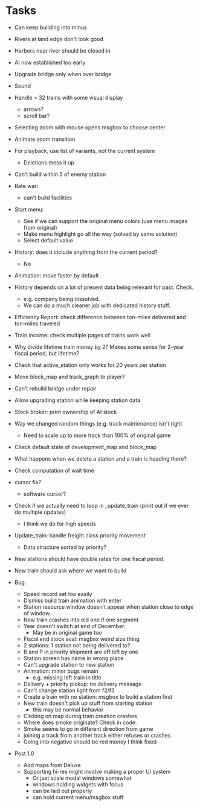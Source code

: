 # Tasks
- Can keep building into minus
- Rivers at land edge don't look good
- Harbors near river should be closed in
- AI now established too early
- Upgrade bridge only when over bridge
- Sound
- Handle > 32 trains with some visual display
  - arrows?
  - scroll bar?
- Selecting zoom with mouse opens msgbox to choose center
- Animate zoom transition
- For playback, use list of variants, not the current system
  - Deletions mess it up
- Can't build within 5 of enemy station
- Rate war:
  - can't build facilities
- Start menu:
  - See if we can support the original menu colors (use menu images from original)
  - Make menu highlight go all the way (solved by same solution)
  - Select default value
- History: does it include anything from the current period?
  - No
- Animation: move faster by default
- History depends on a lot of present data being relevant for past. Check.
  - e.g. company being dissolved.
  - We can do a much cleaner job with dedicated history stuff.
- Efficiency Report: check difference between ton-miles delivered and ton-miles traveled
- Train income: check multiple pages of trains work well
- Why divide lifetime train money by 2? Makes some sense for 2-year fiscal period, but lifetime?
- Check that active_station only works for 20 years per station
- Move block_map and track_graph to player?
- Can't rebuild bridge under repair
- Allow upgrading station while keeping station data
- Stock broker: print ownership of AI stock
- Way we changed random things (e.g. track maintenance) isn't right
  - Need to scale up to more track than 100% of original game
- Check default state of development_map and block_map
- What happens when we delete a station and a train is heading there?
- Check computation of wait time
- cursor fix?
  - software cursor?
- Check if we actually need to loop in _update_train (print out if we ever do multiple updates)
  - I think we do for high speeds
- Update_train: handle freight class priority movement
  - Data structure sorted by priority?
- New stations should have double rates for one fiscal period.
- New train should ask where we want to build
- Bug:
  - Speed record set too easily
  - Dismiss build train animation with enter
  - Station resource window doesn't appear when station close to edge of window.
  - New train crashes into old one if one segment
  - Year doesn't switch at end of December.
    - May be in original game too
  - Fiscal end stock eval: msgbox weird size thing
  - 2 stations: 1 station not being delivered to?
  - B and P in priority shipment are off left by one
  - Station screen has name in wrong place
  - Can't upgrade station to new station
  - Animation: minor bugs remain
    - e.g. missing left train in title
  - Delivery + priority pickup: no delivery message
  - Can't change station light from f2/f3
  - Create a train with no station: msgbox to build a station first
  - New train doesn't pick up stuff from starting station
    - this may be normal behavior
  - Clicking on map during train creation crashes
  - Where does smoke originate? Check in code.
  - Smoke seems to go in different direction from game
  - joining a track from another track either refuses or crashes
  - Going into negative should be red money
    I think fixed
 
- Post 1.0
  - Add maps from Deluxe
  - Supporting hi-res might involve making a proper UI system
    - Or just scale modal windows somewhat
    - windows holding widgets with focus
    - can be laid out properly
    - can hold current menu/msgbox stuff

